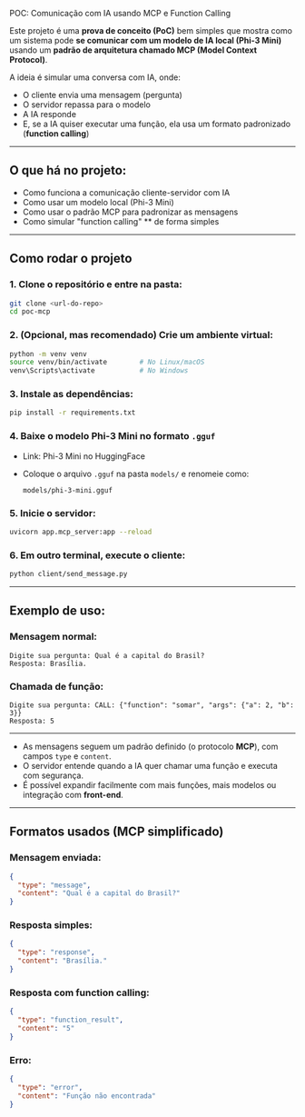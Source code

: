 POC: Comunicação com IA usando MCP e Function Calling

Este projeto é uma **prova de conceito (PoC)** bem simples que mostra como um sistema pode **se comunicar com um modelo de IA local (Phi-3 Mini)** usando um **padrão de arquitetura chamado MCP (Model Context Protocol)**.

A ideia é simular uma conversa com IA, onde:

- O cliente envia uma mensagem (pergunta)
- O servidor repassa para o modelo
- A IA responde
- E, se a IA quiser executar uma função, ela usa um formato padronizado (**function calling**)

---

## O que há no projeto:

- Como funciona a comunicação cliente-servidor com IA
- Como usar um modelo local (Phi-3 Mini)
- Como usar o padrão MCP para padronizar as mensagens
- Como simular "function calling" \*\* de forma simples

---

## Como rodar o projeto

### 1. Clone o repositório e entre na pasta:

```bash
git clone <url-do-repo>
cd poc-mcp
```

### 2. (Opcional, mas recomendado) Crie um ambiente virtual:

```bash
python -m venv venv
source venv/bin/activate        # No Linux/macOS
venv\Scripts\activate           # No Windows
```

### 3. Instale as dependências:

```bash
pip install -r requirements.txt
```

### 4. Baixe o modelo Phi-3 Mini no formato `.gguf`

- Link: Phi-3 Mini no HuggingFace

- Coloque o arquivo `.gguf` na pasta `models/` e renomeie como:

  ```
  models/phi-3-mini.gguf
  ```

### 5. Inicie o servidor:

```bash
uvicorn app.mcp_server:app --reload
```

### 6. Em outro terminal, execute o cliente:

```bash
python client/send_message.py
```

---

## Exemplo de uso:

### Mensagem normal:

```
Digite sua pergunta: Qual é a capital do Brasil?
Resposta: Brasília.
```

### Chamada de função:

```
Digite sua pergunta: CALL: {"function": "somar", "args": {"a": 2, "b": 3}}
Resposta: 5
```

---

- As mensagens seguem um padrão definido (o protocolo **MCP**), com campos `type` e `content`.
- O servidor entende quando a IA quer chamar uma função e executa com segurança.
- É possível expandir facilmente com mais funções, mais modelos ou integração com **front-end**.

---

## Formatos usados (MCP simplificado)

### Mensagem enviada:

```json
{
  "type": "message",
  "content": "Qual é a capital do Brasil?"
}
```

### Resposta simples:

```json
{
  "type": "response",
  "content": "Brasília."
}
```

### Resposta com function calling:

```json
{
  "type": "function_result",
  "content": "5"
}
```

### Erro:

```json
{
  "type": "error",
  "content": "Função não encontrada"
}
```